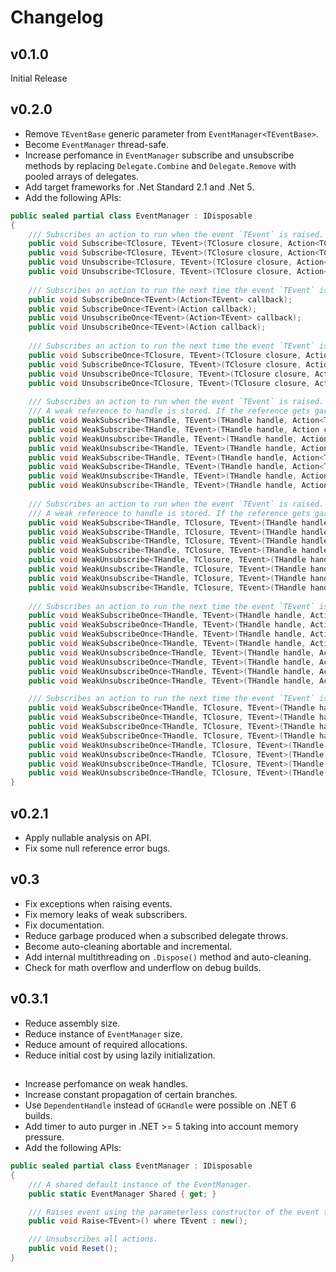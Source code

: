 # Changelog

## v0.1.0

Initial Release

## v0.2.0

- Remove `TEventBase` generic parameter from `EventManager<TEventBase>`.
- Become `EventManager` thread-safe.
- Increase perfomance in `EventManager` subscribe and unsubscribe methods by replacing `Delegate.Combine` and `Delegate.Remove` with pooled arrays of delegates.
- Add target frameworks for .Net Standard 2.1 and .Net 5.
- Add the following APIs:
```cs
public sealed partial class EventManager : IDisposable
{
	/// Subscribes an action to run when the event `TEvent` is raised. The `closure` is passed as a parameter to `callback`.
	public void Subscribe<TClosure, TEvent>(TClosure closure, Action<TClosure, TEvent> callback);
	public void Subscribe<TClosure, TEvent>(TClosure closure, Action<TClosure> callback);
	public void Unsubscribe<TClosure, TEvent>(TClosure closure, Action<TClosure, TEvent> callback);
	public void Unsubscribe<TClosure, TEvent>(TClosure closure, Action<TClosure> callback);
	
	/// Subscribes an action to run the next time the event `TEvent` is raised.
	public void SubscribeOnce<TEvent>(Action<TEvent> callback);
	public void SubscribeOnce<TEvent>(Action callback);
	public void UnsubscribeOnce<TEvent>(Action<TEvent> callback);
	public void UnsubscribeOnce<TEvent>(Action callback);
		
	/// Subscribes an action to run the next time the event `TEvent` is raised. The `closure` is passed as a parameter to `callback`.
	public void SubscribeOnce<TClosure, TEvent>(TClosure closure, Action<TClosure, TEvent> callback);
	public void SubscribeOnce<TClosure, TEvent>(TClosure closure, Action<TClosure> callback);
	public void UnsubscribeOnce<TClosure, TEvent>(TClosure closure, Action<TClosure, TEvent> callback);
	public void UnsubscribeOnce<TClosure, TEvent>(TClosure closure, Action<TClosure> callback);
	
	/// Subscribes an action to run when the event `TEvent` is raised.
	/// A weak reference to handle is stored. If the reference gets garbage collected, the listener is automatically removed.
	public void WeakSubscribe<THandle, TEvent>(THandle handle, Action<TEvent> callback, bool trackResurrection);
	public void WeakSubscribe<THandle, TEvent>(THandle handle, Action callback, bool trackResurrection);
	public void WeakUnsubscribe<THandle, TEvent>(THandle handle, Action<TEvent> callback, bool trackResurrection);
	public void WeakUnsubscribe<THandle, TEvent>(THandle handle, Action callback, bool trackResurrection);
	public void WeakSubscribe<THandle, TEvent>(THandle handle, Action<THandle, TEvent> callback, bool trackResurrection);
	public void WeakSubscribe<THandle, TEvent>(THandle handle, Action<THandle> callback, bool trackResurrection);
	public void WeakUnsubscribe<THandle, TEvent>(THandle handle, Action<THandle, TEvent> callback, bool trackResurrection);
	public void WeakUnsubscribe<THandle, TEvent>(THandle handle, Action<THandle> callback, bool trackResurrection);
	
	/// Subscribes an action to run when the event `TEvent` is raised. The `closure` is passed as a parameter to `callback`.
	/// A weak reference to handle is stored. If the reference gets garbage collected, the listener is automatically removed.
	public void WeakSubscribe<THandle, TClosure, TEvent>(THandle handle, TClosure closure, Action<TClosure, TEvent> callback, bool trackResurrection);
	public void WeakSubscribe<THandle, TClosure, TEvent>(THandle handle, TClosure closure, Action<TClosure> callback, bool trackResurrection);
	public void WeakSubscribe<THandle, TClosure, TEvent>(THandle handle, TClosure closure, Action<THandle, TClosure, TEvent> callback, bool trackResurrection);
	public void WeakSubscribe<THandle, TClosure, TEvent>(THandle handle, TClosure closure, Action<THandle, TClosure> callback, bool trackResurrection);	
	public void WeakUnsubscribe<THandle, TClosure, TEvent>(THandle handle, TClosure closure, Action<TClosure, TEvent> callback, bool trackResurrection);
	public void WeakUnsubscribe<THandle, TClosure, TEvent>(THandle handle, TClosure closure, Action<TClosure> callback, bool trackResurrection);
	public void WeakUnsubscribe<THandle, TClosure, TEvent>(THandle handle, TClosure closure, Action<THandle, TClosure, TEvent> callback, bool trackResurrection);
	public void WeakUnsubscribe<THandle, TClosure, TEvent>(THandle handle, TClosure closure, Action<THandle, TClosure> callback, bool trackResurrection);
	
	/// Subscribes an action to run the next time the event `TEvent` is raised.
	public void WeakSubscribeOnce<THandle, TEvent>(THandle handle, Action<TEvent> callback, bool trackResurrection);
	public void WeakSubscribeOnce<THandle, TEvent>(THandle handle, Action callback, bool trackResurrection);
	public void WeakSubscribeOnce<THandle, TEvent>(THandle handle, Action<THandle, TEvent> callback, bool trackResurrection);
	public void WeakSubscribeOnce<THandle, TEvent>(THandle handle, Action<THandle> callback, bool trackResurrection);
	public void WeakUnsubscribeOnce<THandle, TEvent>(THandle handle, Action<TEvent> callback, bool trackResurrection);
	public void WeakUnsubscribeOnce<THandle, TEvent>(THandle handle, Action callback, bool trackResurrection);
	public void WeakUnsubscribeOnce<THandle, TEvent>(THandle handle, Action<THandle, TEvent> callback, bool trackResurrection);
	public void WeakUnsubscribeOnce<THandle, TEvent>(THandle handle, Action<THandle> callback, bool trackResurrection);

	/// Subscribes an action to run the next time the event `TEvent` is raised. The `closure` is passed as a parameter to `callback`.
	public void WeakSubscribeOnce<THandle, TClosure, TEvent>(THandle handle, TClosure closure, Action<TClosure, TEvent> callback, bool trackResurrection);
	public void WeakSubscribeOnce<THandle, TClosure, TEvent>(THandle handle, TClosure closure, Action<TClosure> callback, bool trackResurrection);
	public void WeakSubscribeOnce<THandle, TClosure, TEvent>(THandle handle, TClosure closure, Action<THandle, TClosure, TEvent> callback, bool trackResurrection);
	public void WeakSubscribeOnce<THandle, TClosure, TEvent>(THandle handle, TClosure closure, Action<THandle, TClosure> callback, bool trackResurrection);
	public void WeakUnsubscribeOnce<THandle, TClosure, TEvent>(THandle handle, TClosure closure, Action<TClosure, TEvent> callback, bool trackResurrection);
	public void WeakUnsubscribeOnce<THandle, TClosure, TEvent>(THandle handle, TClosure closure, Action<TClosure> callback, bool trackResurrection);
	public void WeakUnsubscribeOnce<THandle, TClosure, TEvent>(THandle handle, TClosure closure, Action<THandle, TClosure, TEvent> callback, bool trackResurrection);
	public void WeakUnsubscribeOnce<THandle, TClosure, TEvent>(THandle handle, TClosure closure, Action<THandle, TClosure> callback, bool trackResurrection);
}
```

## v0.2.1

- Apply nullable analysis on API.
- Fix some null reference error bugs.

## v0.3

- Fix exceptions when raising events.
- Fix memory leaks of weak subscribers.
- Fix documentation.
- Reduce garbage produced when a subscribed delegate throws.
- Become auto-cleaning abortable and incremental.
- Add internal multithreading on `.Dispose()` method and auto-cleaning.
- Check for math overflow and underflow on debug builds.

## v0.3.1

- Reduce assembly size.
- Reduce instance of `EventManager` size.
- Reduce amount of required allocations.
- Reduce initial cost by using lazily initialization.

##

- Increase perfomance on weak handles.
- Increase constant propagation of certain branches.
- Use `DependentHandle` instead of `GCHandle` were possible on .NET 6 builds.
- Add timer to auto purger in .NET >= 5 taking into account memory pressure.
- Add the following APIs:
```cs
public sealed partial class EventManager : IDisposable
{
	/// A shared default instance of the EventManager.
	public static EventManager Shared { get; }

	/// Raises event using the parameterless constructor of the event type.
	public void Raise<TEvent>() where TEvent : new();

	/// Unsubscribes all actions.
	public void Reset();
}
```